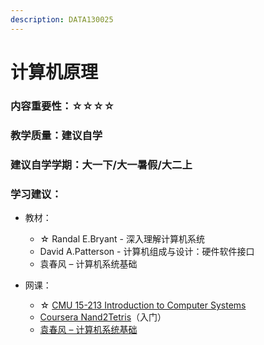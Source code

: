 ```yaml
---
description: DATA130025
---
```


# 计算机原理

### 内容重要性：☆☆☆☆

### 教学质量：建议自学

### 建议自学学期：大一下/大一暑假/大二上

### 学习建议：

* 教材：
  * ☆ Randal E.Bryant - 深入理解计算机系统
  * David A.Patterson - 计算机组成与设计：硬件软件接口
  * 袁春风 – 计算机系统基础
*   网课：

    * ☆ [CMU 15-213 Introduction to Computer Systems](https://csdiy.wiki/%E4%BD%93%E7%B3%BB%E7%BB%93%E6%9E%84/CSAPP/)
    * [Coursera Nand2Tetris](https://csdiy.wiki/%E4%BD%93%E7%B3%BB%E7%BB%93%E6%9E%84/N2T/)（入门）
    * [袁春风 – 计算机系统基础](https://www.bilibili.com/video/BV19J411T7rq)

